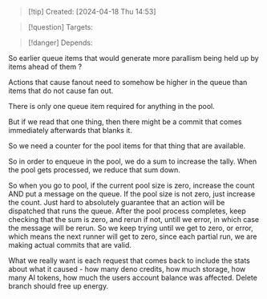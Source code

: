 
>[!tip] Created: [2024-04-18 Thu 14:53]

>[!question] Targets: 

>[!danger] Depends: 

So earlier queue items that would generate more parallism being held up by items ahead of them ?

Actions that cause fanout need to somehow be higher in the queue than items that do not cause fan out.

There is only one queue item required for anything in the pool.

But if we read that one thing, then there might be a commit that comes immediately afterwards that blanks it.

So we need a counter for the pool items for that thing that are available.

So in order to enqueue in the pool, we do a sum to increase the tally.  When the pool gets processed, we reduce that sum down.

So when you go to pool, if the current pool size is zero, increase the count AND put a message on the queue.  If the pool size is not zero, just increase the count.
Just hard to absolutely guarantee that an action will be dispatched that runs the queue.
After the pool process completes, keep checking that the sum is zero, and rerun if not, untill we error, in which case the message will be rerun.   So we keep trying until we get to zero, or error, which means the next runner will get to zero, since each partial run, we are making actual commits that are valid.



What we really want is each request that comes back to include the stats about what it caused - how many deno credits, how much storage, how many AI tokens, how much the users account balance was affected.
Delete branch should free up energy.